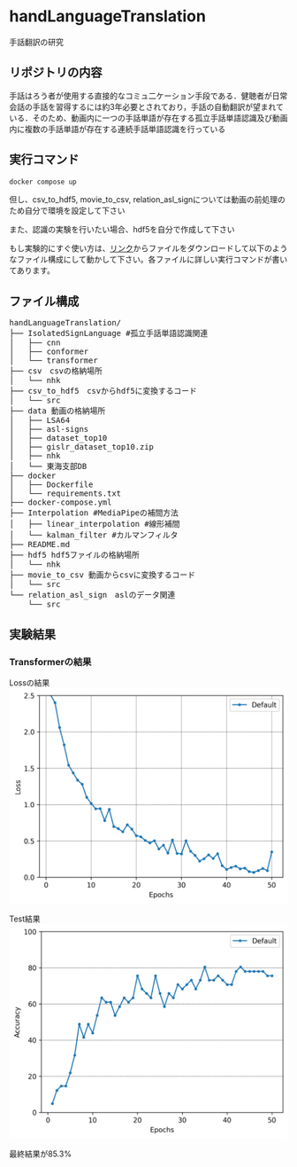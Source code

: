# handLanguageTranslation
手話翻訳の研究

## リポジトリの内容
手話はろう者が使用する直接的なコミュ二ケーション手段である．健聴者が日常会話の手話を習得するには約3年必要とされており，手話の自動翻訳が望まれている．そのため、動画内に一つの手話単語が存在する孤立手話単語認識及び動画内に複数の手話単語が存在する連続手話単語認識を行っている

## 実行コマンド
```bash
docker compose up
```
但し、csv_to_hdf5, movie_to_csv, relation_asl_signについては動画の前処理のため自分で環境を設定して下さい

また、認識の実験を行いたい場合、hdf5を自分で作成して下さい

もし実験的にすぐ使い方は、[リンク](https://drive.google.com/file/d/1mQGin0n8W86VYyUIcAdARdt1zrZ4PWDo/view?usp=sharing)からファイルをダウンロードして以下のようなファイル構成にして動かして下さい。各ファイルに詳しい実行コマンドが書いてあります。

## ファイル構成
<pre>
handLanguageTranslation/
├── IsolatedSignLanguage #孤立手話単語認識関連
│   ├── cnn
│   ├── conformer
│   └── transformer
├── csv　csvの格納場所
│   └── nhk
├── csv_to_hdf5　csvからhdf5に変換するコード
│   └── src
├── data 動画の格納場所
│   ├── LSA64
│   ├── asl-signs
│   ├── dataset_top10
│   ├── gislr_dataset_top10.zip
│   ├── nhk
│   └── 東海支部DB
├── docker
│   ├── Dockerfile
│   └── requirements.txt
├── docker-compose.yml
├── Interpolation #MediaPipeの補間方法
│   ├── linear_interpolation #線形補間
│   └── kalman_filter #カルマンフィルタ
├── README.md
├── hdf5 hdf5ファイルの格納場所
│   └── nhk
├── movie_to_csv 動画からcsvに変換するコード
│   └── src
└── relation_asl_sign　aslのデータ関連
    └── src
</pre>

## 実験結果
### Transformerの結果

Lossの結果
![](IsolatedSignLanguage/transformer/reports/figures/transformer_loss.png)

Test結果
![](IsolatedSignLanguage/transformer/reports/figures/transformer_test_accuracy.png)

最終結果が85.3%
